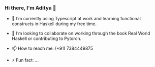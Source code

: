 ### Hi there, I'm Aditya 👋

- 🔭 I’m currently using Typescript at work and learning functional constructs in Haskell during my free time.
- 👯 I’m looking to collaborate on working through the book Real World Haskell or contributing to Pytorch.

- 📫 How to reach me: (+91) 7384449875
- ⚡ Fun fact: ...
